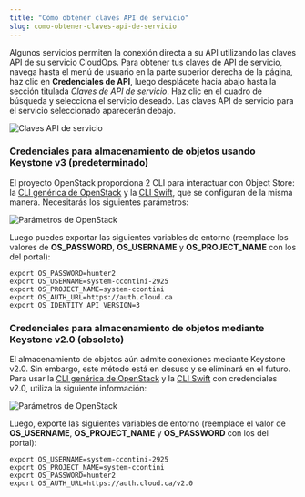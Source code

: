 ```yaml
---
title: "Cómo obtener claves API de servicio"
slug: como-obtener-claves-api-de-servicio
---
```



Algunos servicios permiten la conexión directa a su API utilizando las claves API de su servicio CloudOps. Para obtener tus claves de API de servicio, navega hasta el menú de usuario en la parte superior derecha de la página, haz clic en **Credenciales de API**, luego desplácete hacia abajo hasta la sección titulada *Claves de API de servicio*. Haz clic en el cuadro de búsqueda y selecciona el servicio deseado. Las claves API de servicio para el servicio seleccionado aparecerán debajo.

![Claves API de servicio](/assets/api-service-keys-es-1.png)

### Credenciales para almacenamiento de objetos usando Keystone v3 (predeterminado)

El proyecto OpenStack proporciona 2 CLI para interactuar con Object Store: la [CLI genérica de OpenStack](https://docs.openstack.org/newton/user-guide/common/cli-install-openstack-command-line-clients.html) y la [CLI Swift](https://www.swiftstack.com/docs/integration/python-swiftclient.html), que se configuran de la misma manera.  Necesitarás los siguientes parámetros:

![Parámetros de OpenStack](/assets/api-service-keys-en-2.png)

Luego puedes exportar las siguientes variables de entorno (reemplace los valores de **OS_PASSWORD**, **OS_USERNAME** y **OS_PROJECT_NAME** con los del portal):

```
export OS_PASSWORD=hunter2
export OS_USERNAME=system-ccontini-2925
export OS_PROJECT_NAME=system-ccontini
export OS_AUTH_URL=https://auth.cloud.ca
export OS_IDENTITY_API_VERSION=3
```

<!-- ### Credenciales para la API compatible con S3
The AWS CLI requires several pieces of information to connect to the S3 endpoint, including the secret key and the access key, which are available at the same place as your regular cloud.ca Object Storage credentials, as well as the endpoint URL and a region name. The endpoint URL is always **https://objects.cloud.ca** and the region name *cloud.ca*.

![OpenStack S3 API key](/assets/api-service-keys-en-3.png)

**Note:** If it is the first time you use the S3 API in this environment, you might need to click the "Regenerate" button on the right of the screen. Warning: this will regenerate a new password for this user for object storage (Swift and AWS), for all the environments he or she currently is part of. Alternatively, you can remove the user from the environment, and re-add it. This does not change the password for this user for any environment he or she is currently a member.

You can then configure the AWS CLI by updating the file `~/.aws/credentials` with the following content (replace the value of *aws_access_key_id* and *aws_secret_access_key* with those from the portal):

```
[default]
region = cloud.ca
aws_access_key_id = 076d7a255a4236965ba97b4f91363f2
aws_secret_access_key = ********************
s3 =
endpoint_url = https://objects.cloud.ca
```
--> 

### Credenciales para almacenamiento de objetos mediante Keystone v2.0 (obsoleto)

El almacenamiento de objetos aún admite conexiones mediante Keystone v2.0. Sin embargo, este método está en desuso y se eliminará en el futuro. Para usar la [CLI genérica de OpenStack](https://docs.openstack.org/newton/user-guide/common/cli-install-openstack-command-line-clients.html) y la [CLI Swift](https://www.swiftstack.com/docs/integration/python-swiftclient.html) con credenciales v2.0, utiliza la siguiente información:

![Parámetros de OpenStack](/assets/api-service-keys-en-4.png)

Luego, exporte las siguientes variables de entorno (reemplace el valor de **OS_USERNAME**, **OS_PROJECT_NAME** y **OS_PASSWORD** con los del portal):

```
export OS_USERNAME=system-ccontini-2925
export OS_PROJECT_NAME=system-ccontini
export OS_PASSWORD=hunter2
export OS_AUTH_URL=https://auth.cloud.ca/v2.0
```
